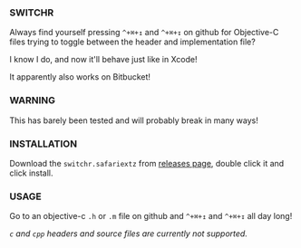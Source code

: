 ### SWITCHR

Always find yourself pressing `^+⌘+↥` and `^+⌘+↧` on github for Objective-C files
trying to toggle between the header and implementation file?

I know I do, and now it'll behave just like in Xcode!

It apparently also works on Bitbucket!

### WARNING
This has barely been tested and will probably break in many ways!

### INSTALLATION
Download the `switchr.safariextz` from [releases page](https://github.com/jurre/switchr/releases), double click it and click install.

### USAGE
Go to an objective-c `.h` or `.m` file on github and `^+⌘+↥` and `^+⌘+↧`  all day long!

*`c` and `cpp` headers and source files are currently not supported.*
